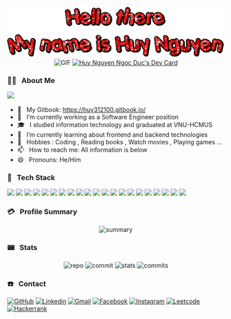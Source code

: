 <div align="center" width="200">
<img src="assets/text.gif" alt="Hello Coders" >

<img width="700" alt="GIF" src="https://media.giphy.com/media/MC6eSuC3yypCU/giphy.gif" />
<a href="https://app.daily.dev/huy312100"><img src="https://api.daily.dev/devcards/v2/fRvdtuPfmPfpq33eQMlEi.png?type=wide&r=ll3" width="652" alt="Huy Nguyen Ngoc Duc's Dev Card"/></a>

</div>

<h3> 👨‍💻 &nbsp; About Me</h3> 
<img src="https://github-profile-trophy.vercel.app/?username=huy312100&theme=algolia&row=1"/>

- 🔗 &nbsp; My Gitbook: https://huy312100.gitbook.io/
- 🔭 &nbsp; I’m currently working as a Software Engineer position
- 🎓 &nbsp; I studied information technology and graduated at VNU-HCMUS
- 🌱 &nbsp; I’m currently learning about frontend and backend technologies
- 🎿 &nbsp; Hobbies : Coding , Reading books , Watch movies , Playing games ...
- 📫 &nbsp; How to reach me: All information is below
- 😄 &nbsp; Pronouns: He/Him

<h3> 🚀 &nbsp; Tech Stack</h3>

![](https://img.shields.io/badge/Azure_DevOps-0078D7?style=for-the-badge&logo=azure-devops&logoColor=white)
![](https://img.shields.io/badge/microsoft%20azure-0089D6?style=for-the-badge&logo=microsoft-azure&logoColor=white)
![](https://img.shields.io/badge/Oracle-F80000?style=for-the-badge&logo=oracle&logoColor=black)
![](https://img.shields.io/badge/Microsoft%20SQL%20Server-CC2927?style=for-the-badge&logo=microsoft%20sql%20server&logoColor=white)
![](https://img.shields.io/badge/MongoDB-4EA94B?style=for-the-badge&logo=mongodb&logoColor=white)
![](https://img.shields.io/badge/MySQL-005C84?style=for-the-badge&logo=mysql&logoColor=white)
![](https://img.shields.io/badge/Neo4j-018bff?style=for-the-badge&logo=neo4j&logoColor=white)
![](https://img.shields.io/badge/.NET-512BD4?style=for-the-badge&logo=dotnet&logoColor=white)
![](https://img.shields.io/badge/Bootstrap-563D7C?style=for-the-badge&logo=bootstrap&logoColor=white)
![](https://img.shields.io/badge/Docker-2CA5E0?style=for-the-badge&logo=docker&logoColor=white)
![](https://img.shields.io/badge/React-20232A?style=for-the-badge&logo=react&logoColor=61DAFB)
![](https://img.shields.io/badge/Redux-593D88?style=for-the-badge&logo=redux&logoColor=white)
![](https://img.shields.io/badge/Swagger-85EA2D?style=for-the-badge&logo=Swagger&logoColor=white)
![](https://img.shields.io/badge/npm-CB3837?style=for-the-badge&logo=npm&logoColor=white)
![](https://img.shields.io/badge/Visual_Studio-5C2D91?style=for-the-badge&logo=visual%20studio&logoColor=white)
![](https://img.shields.io/badge/Visual_Studio_Code-0078D4?style=for-the-badge&logo=visual%20studio%20code&logoColor=white)
![](https://img.shields.io/badge/C%23-239120?style=for-the-badge&logo=c-sharp&logoColor=white)
![](https://img.shields.io/badge/Java-ED8B00?style=for-the-badge&logo=java&logoColor=white)
![](https://img.shields.io/badge/JavaScript-323330?style=for-the-badge&logo=javascript&logoColor=F7DF1E)
![](https://img.shields.io/badge/React_Native-20232A?style=for-the-badge&logo=react&logoColor=61DAFB)
![](https://img.shields.io/badge/GIT-E44C30?style=for-the-badge&logo=git&logoColor=white)

<h3> 💳 &nbsp; Profile Summary</h3>

<div align="center" >
<img alt="summary" src="https://github-profile-summary-cards.vercel.app/api/cards/profile-details?username=huy312100&theme=tokyonight"/>
</div>

<h3> 📟 &nbsp; Stats </h3>

<div align="center">
<img alt="repo" src="https://github-profile-summary-cards.vercel.app/api/cards/repos-per-language?username=huy312100&theme=tokyonight"/>
<img alt="commit" src="https://github-profile-summary-cards.vercel.app/api/cards/most-commit-language?username=huy312100&theme=tokyonight"/>
<img alt="stats" src="https://github-profile-summary-cards.vercel.app/api/cards/stats?username=huy312100&theme=tokyonight"/>
<img alt="commits" src="https://github-profile-summary-cards.vercel.app/api/cards/productive-time?username=huy312100&theme=tokyonight&utcOffset=8"/>
</div>

<h3> ☎️ &nbsp; Contact</h3>

[![GitHub](https://img.shields.io/badge/Github-100000?style=for-the-badge&logo=github&logoColor=white)](https://github.com/huy312100)
[![Linkedin](https://img.shields.io/badge/Linkedin-0077B5?style=for-the-badge&logo=linkedin&logoColor=white)](https://www.linkedin.com/in/huynguyen2103/)
[![Gmail](https://img.shields.io/badge/Gmail-D14836?style=for-the-badge&logo=gmail&logoColor=white)](mailto:huy312100@gmail.com)
[![Facebook](https://img.shields.io/badge/Facebook-1877F2?style=for-the-badge&logo=facebook&logoColor=white)](https://www.facebook.com/huy312100/)
[![Instagram](https://img.shields.io/badge/Instagram-E4405F?style=for-the-badge&logo=instagram&logoColor=white)](https://www.instagram.com/huy312100/)
[![Leetcode](https://img.shields.io/badge/-LeetCode-FFA116?style=for-the-badge&logo=LeetCode&logoColor=black)](https://leetcode.com/huy312100/)
[![Hackerrank](https://img.shields.io/badge/-Hackerrank-2EC866?style=for-the-badge&logo=HackerRank&logoColor=white)](https://www.hackerrank.com/huy312100?hr_r=1)


